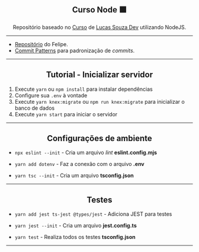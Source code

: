 <!-- PROJETO -->

<div id="topo"></div>
<h2 align="center"><strong>Curso Node 🟩</strong></h2>

<div id="#sobre" align="center">

Repositório baseado no [Curso](https://www.youtube.com/playlist?list=PL29TaWXah3iaaXDFPgTHiFMBF6wQahurP) de [Lucas Souza Dev](https://www.youtube.com/@LucasSouzaDev) utilizando NodeJS.

</div>

---

- [Repositório](https://github.com/Baptiston/coamo-test) do Felipe.
- [Commit Patterns](https://medium.com/linkapi-solutions/conventional-commits-pattern-3778d1a1e657) para padronização de _commits_.

---

<div id="#tutorial">

<h2 align="center"><strong>Tutorial - Inicializar servidor</strong></h2>

1. Execute `yarn` ou `npm install` para instalar dependências
2. Configure sua `.env` à vontade
2. Execute `yarn knex:migrate` ou `npm run knex:migrate` para inicializar o banco de dados
3. Execute `yarn start` para iniciar o servidor

</div>

---

<div id="#config">

<h2 align="center"><strong>Configurações de ambiente</strong></h2>

- `npx eslint --init` - Cria um arquivo *lint* **eslint.config.mjs**

- `yarn add dotenv` - Faz a conexão com o arquivo **.env**

- `yarn tsc --init` - Cria um arquivo **tsconfig.json**

</div>

---

<div id="#tests">

<h2 align="center"><strong> Testes</strong></h2>

- `yarn add jest ts-jest @types/jest` - Adiciona JEST para testes

- `yarn jest --init` - Cria um arquivo **jest.config.ts**

- `yarn test` - Realiza todos os testes **tsconfig.json**

</div>

---

<div id="#">

</div>